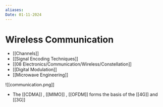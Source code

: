 ```yaml
---
aliases: 
Date: 01-11-2024
---
```

# Wireless Communication


- [[Channels]]
- [[Signal Encoding Techniques]]
- [[08 Electronics/Communication/Wireless/Constellation]]
- [[Digital Modulation]]
- [[Microwave Engineering]]

![[communication.png]]

- The [[CDMA]] , [[MIMO]] , [[OFDM]] forms the basis of the [[4G]] and [[3G]] 


